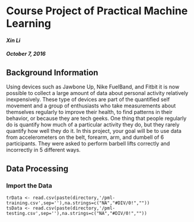 # Course Project of Practical Machine Learning
#### _**Xin Li**_
#### _**October 7, 2016**_ 
## Background Information 
Using devices such as Jawbone Up, Nike FuelBand, and Fitbit it is now possible to collect a large amount of data about personal activity relatively inexpensively. These type of devices are part of the quantified self movement and a group of enthusiasts who take measurements about themselves regularly to improve their health, to find patterns in their behavior, or because they are tech geeks. One thing that people regularly do is quantify how much of a particular activity they do, but they rarely quantify how well they do it. In this project, your goal will be to use data from accelerometers on the belt, forearm, arm, and dumbell of 6 participants. They were asked to perform barbell lifts correctly and incorrectly in 5 different ways.
## Data Processing
### Import the Data
	trData <- read.csv(paste(directory,'/pml-training.csv',sep=''),na.strings=c("NA","#DIV/0!",""))
	tsData <- read.csv(paste(directory,'/pml-testing.csv',sep=''),na.strings=c("NA","#DIV/0!",""))
